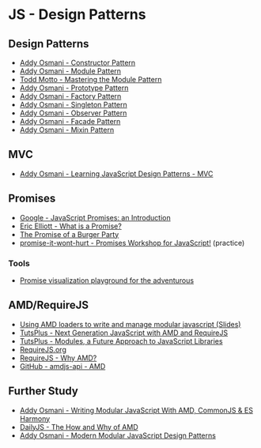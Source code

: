 JS - Design Patterns
=======================

Design Patterns
-------------------

- [Addy Osmani - Constructor Pattern](http://addyosmani.com/resources/essentialjsdesignpatterns/book/#constructorpatternjavascript)
- [Addy Osmani - Module Pattern](http://addyosmani.com/resources/essentialjsdesignpatterns/book/#modulepatternjavascript)
- [Todd Motto - Mastering the Module Pattern](https://toddmotto.com/mastering-the-module-pattern/)
- [Addy Osmani - Prototype Pattern](https://addyosmani.com/resources/essentialjsdesignpatterns/book/#prototypepatternjavascript)
- [Addy Osmani - Factory Pattern](https://addyosmani.com/resources/essentialjsdesignpatterns/book/#factorypatternjavascript)
- [Addy Osmani - Singleton Pattern](https://addyosmani.com/resources/essentialjsdesignpatterns/book/#singletonpatternjavascript)
- [Addy Osmani - Observer Pattern](https://addyosmani.com/resources/essentialjsdesignpatterns/book/#observerpatternjavascript)
- [Addy Osmani - Facade Pattern](https://addyosmani.com/resources/essentialjsdesignpatterns/book/#facadepatternjavascript)
- [Addy Osmani - Mixin Pattern](https://addyosmani.com/resources/essentialjsdesignpatterns/book/#mixinpatternjavascript)

MVC
----

- [Addy Osmani - Learning JavaScript Design Patterns - MVC](https://addyosmani.com/resources/essentialjsdesignpatterns/book/#detailmvc)

Promises
----------

- [Google - JavaScript Promises: an Introduction](https://developers.google.com/web/fundamentals/getting-started/primers/promises)
- [Eric Elliott - What is a Promise?](https://medium.com/javascript-scene/master-the-javascript-interview-what-is-a-promise-27fc71e77261)
- [The Promise of a Burger Party](https://kosamari.com/notes/the-promise-of-a-burger-party)
- [promise-it-wont-hurt - Promises Workshop for JavaScript!](https://github.com/stevekane/promise-it-wont-hurt) (practice)

### Tools

- [Promise visualization playground for the adventurous](https://bevacqua.github.io/promisees/)

AMD/RequireJS
-------------------

- [Using AMD loaders to write and manage modular javascript (Slides)](http://unscriptable.com/code/Using-AMD-loaders/#0)
- [TutsPlus - Next Generation JavaScript with AMD and RequireJS](https://code.tutsplus.com/tutorials/next-generation-javascript-with-amd-and-requirejs--net-21596)
- [TutsPlus - Modules, a Future Approach to JavaScript Libraries](https://code.tutsplus.com/articles/modules-a-future-approach-to-javascript-libraries--cms-21800)
- [RequireJS.org](http://requirejs.org/)
- [RequireJS - Why AMD?](http://requirejs.org/docs/whyamd.html)
- [GitHub - amdjs-api - AMD](https://github.com/amdjs/amdjs-api/blob/master/AMD.md)

Further Study
-------------------

- [Addy Osmani - Writing Modular JavaScript With AMD, CommonJS & ES Harmony](https://addyosmani.com/writing-modular-js/)
- [DailyJS - The How and Why of AMD](http://dailyjs.com/2011/12/22/555-framework/)
- [Addy Osmani - Modern Modular JavaScript Design Patterns](https://addyosmani.com/resources/essentialjsdesignpatterns/book/#modularjavascript)
